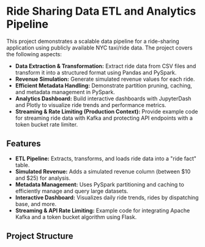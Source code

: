 # Ride Sharing Data ETL and Analytics Pipeline

This project demonstrates a scalable data pipeline for a ride-sharing application using publicly available NYC taxi/ride data. The project covers the following aspects:

- **Data Extraction & Transformation:** Extract ride data from CSV files and transform it into a structured format using Pandas and PySpark.
- **Revenue Simulation:** Generate simulated revenue values for each ride.
- **Efficient Metadata Handling:** Demonstrate partition pruning, caching, and metadata management in PySpark.
- **Analytics Dashboard:** Build interactive dashboards with JupyterDash and Plotly to visualize ride trends and performance metrics.
- **Streaming & Rate Limiting (Production Context):** Provide example code for streaming ride data with Kafka and protecting API endpoints with a token bucket rate limiter.

## Features

- **ETL Pipeline:** Extracts, transforms, and loads ride data into a "ride fact" table.
- **Simulated Revenue:** Adds a simulated revenue column (between \$10 and \$25) for analysis.
- **Metadata Management:** Uses PySpark partitioning and caching to efficiently manage and query large datasets.
- **Interactive Dashboard:** Visualizes daily ride trends, rides by dispatching base, and more.
- **Streaming & API Rate Limiting:** Example code for integrating Apache Kafka and a token bucket algorithm using Flask.

## Project Structure

